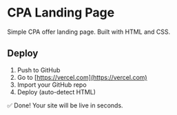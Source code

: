 # CPA Landing Page

Simple CPA offer landing page. Built with HTML and CSS.

## Deploy

1. Push to GitHub
2. Go to [https://vercel.com](https://vercel.com)
3. Import your GitHub repo
4. Deploy (auto-detect HTML)

✅ Done! Your site will be live in seconds.